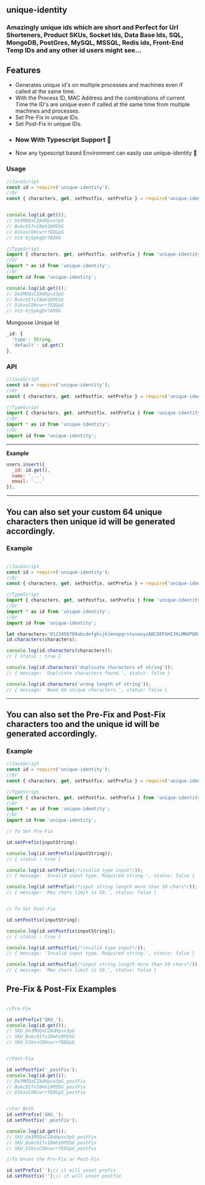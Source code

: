 ## unique-identity 

### Amazingly unique ids which are short and Perfect for Url Shorteners, Product SKUs, Socket Ids, Data Base Ids, SQL, MongoDB, PostGres, MySQL, MSSQL, Redis ids, Front-End Temp IDs and any other id users might see...


## Features
- Generates unique id's on multiple processes and machines even if called at the same time.
- With the Process ID, MAC Address and the combinations of current Time the ID's are unique even if called at the same time from multiple machines and processes.
- Set Pre-Fix in unique IDs.
- Set Post-Fix in unique IDs.
- ### Now With Typescript Support 🥳
- Now any typescript based Environment can easily use unique-identity 🤩

### Usage

```ts
//JavaScript
const id = require('unique-identity');
//Or
const { characters, get, setPostfix, setPrefix } = require('unique-identity');


console.log(id.get());
// De3MOQxCZAdHpvx3pG
// Bukc9IfvI8mh10PD5G
// D1kxsCOHcwrrfEDGpG
// VzS-0jSpkgQr7AD9G
```


```ts
//TypeScript
import { characters, get, setPostfix, setPrefix } from 'unique-identity';
//Or
import * as id from 'unique-identity';
//Or
import id from 'unique-identity';

console.log(id.get());
// De3MOQxCZAdHpvx3pG
// Bukc9IfvI8mh10PD5G
// D1kxsCOHcwrrfEDGpG
// VzS-0jSpkgQr7AD9G
```

Mongoose Unique Id
```js
_id: {
  'type': String,
  'default': id.get()
},
```


### API

```js
//JavaScript
const id = require('unique-identity');
//Or
const { characters, get, setPostfix, setPrefix } = require('unique-identity');

//TypeScript
import { characters, get, setPostfix, setPrefix } from 'unique-identity';
//Or
import * as id from 'unique-identity';
//Or
import id from 'unique-identity';
```

---------------------------------------

__Example__

```js
users.insert({
  _id: id.get(),
  name: '...',
  email: '...'
});
```

---------------------------------------

## You can also set your custom 64 unique characters then unique id will be generated accordingly.
### Example

```js

//JavaScript
const id = require('unique-identity');
//Or
const { characters, get, setPostfix, setPrefix } = require('unique-identity');

//TypeScript
import { characters, get, setPostfix, setPrefix } from 'unique-identity';
//Or
import * as id from 'unique-identity';
//Or
import id from 'unique-identity';

let characters='0123456789abcdefghijklmnopqrstuvwxyzABCDEFGHIJKLMNOPQRSTUVWXYZ-_';
id.characters(characters);

console.log(id.characters(characters));
// { status : true }

console.log(id.characters('duplicate characters of string'));
// { message: 'Duplicate characters found.', status: false }

console.log(id.characters('wrong length of string'));
// { message: 'Need 64 unique characters.', status: false }
```

---------------------------------------

## You can also set the Pre-Fix and Post-Fix characters too and the unique id will be generated accordingly.
### Example

```js
//JavaScript
const id = require('unique-identity');
//Or
const { characters, get, setPostfix, setPrefix } = require('unique-identity');

//TypeScript
import { characters, get, setPostfix, setPrefix } from 'unique-identity';
//Or
import * as id from 'unique-identity';
//Or
import id from 'unique-identity';

// To Set Pre-Fix

id.setPrefix(inputString);

console.log(id.setPrefix(inputString));
// { status : true }

console.log(id.setPrefix(/*invalid type input*/));
// { message: 'Invalid input type, Required string.', status: false }

console.log(id.setPrefix(/*input string length more than 50 chars*/));
// { message: 'Max chars limit is 50.', status: false }


// To Set Post-Fix

id.setPostfix(inputString);

console.log(id.setPostfix(inputString));
// { status : true }

console.log(id.setPostfix(/*invalid type input*/));
// { message: 'Invalid input type, Required string.', status: false }

console.log(id.setPostfix(/*input string length more than 50 chars*/));
// { message: 'Max chars limit is 50.', status: false }

```

## Pre-Fix & Post-Fix Examples

```js

//Pre-Fix

id.setPrefix('SKU_');
console.log(id.get());
// SKU_De3MOQxCZAdHpvx3pG
// SKU_Bukc9IfvI8mh10PD5G
// SKU_D1kxsCOHcwrrfEDGpG


//Post-Fix

id.setPostfix('_postFix');
console.log(id.get());
// De3MOQxCZAdHpvx3pG_postFix
// Bukc9IfvI8mh10PD5G_postFix
// D1kxsCOHcwrrfEDGpG_postFix


//For Both
id.setPrefix('SKU_');
id.setPostfix('_postFix');

console.log(id.get());
// SKU_De3MOQxCZAdHpvx3pG_postFix
// SKU_Bukc9IfvI8mh10PD5G_postFix
// SKU_D1kxsCOHcwrrfEDGpG_postFix

//To Unset the Pre-Fix or Post-Fix

id.setPrefix('');// it will unset prefix
id.setPostfix('');// it will unset postfix

```
